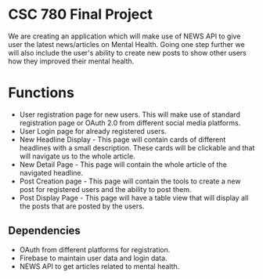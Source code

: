 # CSC 780 Final Project

We are creating an application which will make use of NEWS API to give user the latest news/articles on Mental Health. Going one step further we will also include the user's ability to create new posts to show other users how they improved their mental health.


# Functions

- User registration page for new users. This will make use of standard registration page or OAuth 2.0 from different social media platforms.
- User Login page for already registered users.
- New Headline Display - This page will contain cards of different headlines with a small description. These cards will be clickable and that will navigate us to the whole article.
- New Detail Page - This page will contain the whole article of the navigated headline.
- Post Creation page -  This page will contain the tools to create a new post for registered users and the ability to post them.
- Post Display Page - This page will have a table view that will display all the posts that are posted by the users.

## Dependencies

- OAuth from different platforms for registration.
- Firebase to maintain user data and login data.
- NEWS API to get articles related to mental health.

